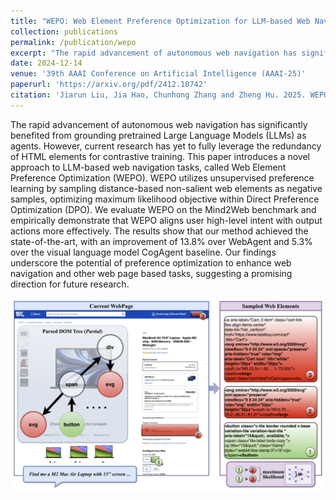 ```yaml
---
title: "WEPO: Web Element Preference Optimization for LLM-based Web Navigation"
collection: publications
permalink: /publication/wepo
excerpt: "The rapid advancement of autonomous web navigation has significantly benefited from grounding pretrained Large Language Models (LLMs) as agents. However, current research has yet to fully leverage the redundancy of HTML elements for contrastive training. This paper introduces a novel approach to LLM-based web navigation tasks, called Web Element Preference Optimization (WEPO). WEPO utilizes unsupervised preference learning by sampling distance-based non-salient web elements as negative samples, optimizing maximum likelihood objective within Direct Preference Optimization (DPO). We evaluate WEPO on the Mind2Web benchmark and empirically demonstrate that WEPO aligns user high-level intent with output actions more effectively. The results show that our method achieved the state-of-the-art, with an improvement of 13.8% over WebAgent and 5.3% over the visual language model CogAgent baseline. Our findings underscore the potential of preference optimization to enhance web navigation and other web page based tasks, suggesting a promising direction for future research."
date: 2024-12-14
venue: '39th AAAI Conference on Artificial Intelligence (AAAI-25)'
paperurl: 'https://arxiv.org/pdf/2412.10742'
citation: 'Jiarun Liu, Jia Hao, Chunhong Zhang and Zheng Hu. 2025. WEPO: Web Element Preference Optimization for LLM-based Web Navigation. In Proceedings of the 39th AAAI Conference on Artificial Intelligence (AAAI-25), Philadelphia, Pennsylvania, USA.'
---
```


The rapid advancement of autonomous web navigation has significantly benefited from grounding pretrained Large Language Models (LLMs) as agents. However, current research has yet to fully leverage the redundancy of HTML elements for contrastive training. This paper introduces a novel approach to LLM-based web navigation tasks, called Web Element Preference Optimization (WEPO). WEPO utilizes unsupervised preference learning by sampling distance-based non-salient web elements as negative samples, optimizing maximum likelihood objective within Direct Preference Optimization (DPO). We evaluate WEPO on the Mind2Web benchmark and empirically demonstrate that WEPO aligns user high-level intent with output actions more effectively. The results show that our method achieved the state-of-the-art, with an improvement of 13.8% over WebAgent and 5.3% over the visual language model CogAgent baseline. Our findings underscore the potential of preference optimization to enhance web navigation and other web page based tasks, suggesting a promising direction for future research.

<div class="paper-image">
    <img src="/images/wepo.png" alt="WEPO Concept" style="border-radius: 10px; width: 800px;">
</div>
